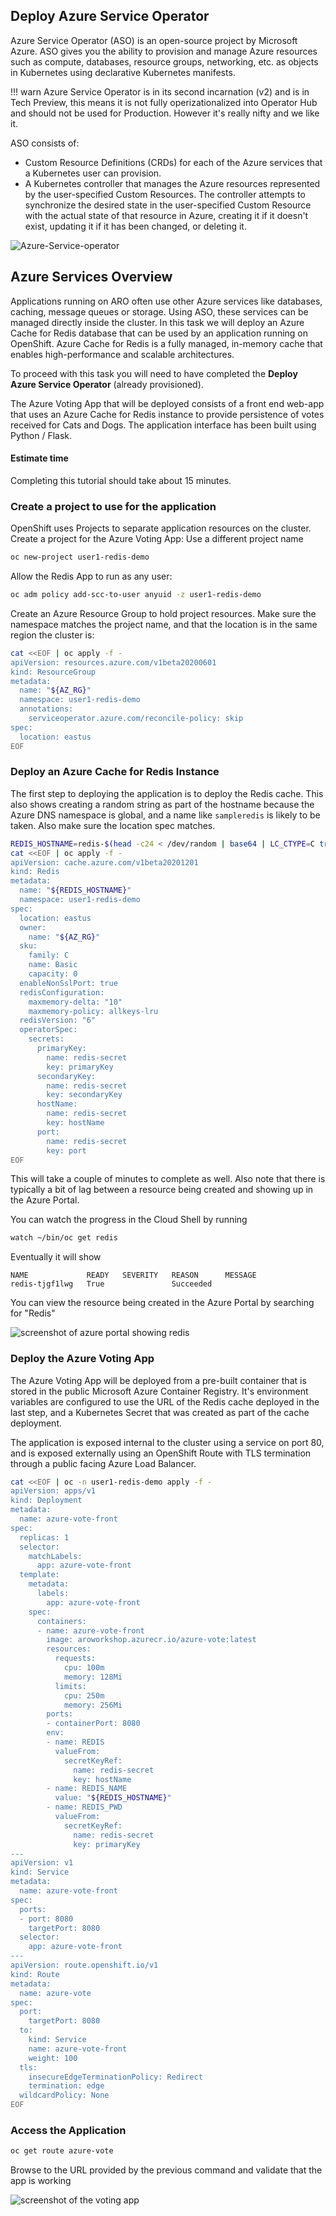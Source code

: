## Deploy Azure Service Operator

Azure Service Operator (ASO) is an open-source project by Microsoft Azure. ASO gives you the ability to provision and manage Azure resources such as compute, databases, resource groups, networking, etc. as objects in Kubernetes using declarative Kubernetes manifests.

!!! warn
    Azure Service Operator is in its second incarnation (v2) and is in Tech Preview, this means it is not fully operizationalized into Operator Hub and should not be used for Production. However it's really nifty and we like it.

ASO consists of:

- Custom Resource Definitions (CRDs) for each of the Azure services that a Kubernetes user can provision.
- A Kubernetes controller that manages the Azure resources represented by the user-specified Custom Resources. The controller attempts to synchronize the desired state in the user-specified Custom Resource with the actual state of that resource in Azure, creating it if it doesn't exist, updating it if it has been changed, or deleting it.

![Azure-Service-operator](/Images/Lab4-aso-schematic.png)

## Azure Services Overview

Applications running on ARO often use other Azure services like databases, caching, message queues or storage. Using ASO, these services can be managed directly inside the cluster. In this task we will deploy an Azure Cache for Redis database that can be used by an application running on OpenShift. Azure Cache for Redis is a fully managed, in-memory cache that enables high-performance and scalable architectures.

To proceed with this task you will need to have completed the **Deploy Azure Service Operator** (already provisioned).

The Azure Voting App that will be deployed consists of a front end web-app that uses an Azure Cache for Redis instance to provide persistence of votes received for Cats and Dogs. The application interface has been built using Python / Flask.

#### Estimate time
Completing this tutorial should take about 15 minutes.

### Create a project to use for the application

OpenShift uses Projects to separate application resources on the cluster. Create a project for the Azure Voting App: Use a different project name

```bash
oc new-project user1-redis-demo
```

Allow the Redis App to run as any user:

```bash
oc adm policy add-scc-to-user anyuid -z user1-redis-demo
```

Create an Azure Resource Group to hold project resources. Make sure the namespace matches the project name, and that the location is in the same region the cluster is:

```bash
cat <<EOF | oc apply -f -
apiVersion: resources.azure.com/v1beta20200601
kind: ResourceGroup
metadata:
  name: "${AZ_RG}"
  namespace: user1-redis-demo
  annotations:
    serviceoperator.azure.com/reconcile-policy: skip
spec:
  location: eastus
EOF
```

### Deploy an Azure Cache for Redis Instance

The first step to deploying the application is to deploy the Redis cache. This also shows creating a random string as part of the hostname because the Azure DNS namespace is global, and a name like `sampleredis` is likely to be taken. Also make sure the location spec matches.

```bash
REDIS_HOSTNAME=redis-$(head -c24 < /dev/random | base64 | LC_CTYPE=C tr -dc 'a-z0-9' | cut -c -8)
cat <<EOF | oc apply -f -
apiVersion: cache.azure.com/v1beta20201201
kind: Redis
metadata:
  name: "${REDIS_HOSTNAME}"
  namespace: user1-redis-demo
spec:
  location: eastus
  owner:
    name: "${AZ_RG}"
  sku:
    family: C
    name: Basic
    capacity: 0
  enableNonSslPort: true
  redisConfiguration:
    maxmemory-delta: "10"
    maxmemory-policy: allkeys-lru
  redisVersion: "6"
  operatorSpec:
    secrets:
      primaryKey:
        name: redis-secret
        key: primaryKey
      secondaryKey:
        name: redis-secret
        key: secondaryKey
      hostName:
        name: redis-secret
        key: hostName
      port:
        name: redis-secret
        key: port
EOF
```

This will take a couple of minutes to complete as well. Also note that there is typically a bit of lag between a resource being created and showing up in the Azure Portal.

You can watch the progress in the Cloud Shell by running

```bash
watch ~/bin/oc get redis
```

Eventually it will show

```{.text .no-copy}
NAME             READY   SEVERITY   REASON      MESSAGE
redis-tjgf1lwg   True               Succeeded
```

You can view the resource being created in the Azure Portal by searching for "Redis"

![screenshot of azure portal showing redis](/Images/Lab4-azr-portal-redis.png)

### Deploy the Azure Voting App

The Azure Voting App will be deployed from a pre-built container that is stored in the public Microsoft Azure Container Registry. It's environment variables are configured to use the URL of the Redis cache deployed in the last step, and a Kubernetes Secret that was created as part of the cache deployment.

The application is exposed internal to the cluster using a service on port 80, and is exposed externally using an OpenShift Route with TLS termination through a public facing Azure Load Balancer.

```bash
cat <<EOF | oc -n user1-redis-demo apply -f -
apiVersion: apps/v1
kind: Deployment
metadata:
  name: azure-vote-front
spec:
  replicas: 1
  selector:
    matchLabels:
      app: azure-vote-front
  template:
    metadata:
      labels:
        app: azure-vote-front
    spec:
      containers:
      - name: azure-vote-front
        image: aroworkshop.azurecr.io/azure-vote:latest
        resources:
          requests:
            cpu: 100m
            memory: 128Mi
          limits:
            cpu: 250m
            memory: 256Mi
        ports:
        - containerPort: 8080
        env:
        - name: REDIS
          valueFrom:
            secretKeyRef:
              name: redis-secret
              key: hostName
        - name: REDIS_NAME
          value: "${REDIS_HOSTNAME}"
        - name: REDIS_PWD
          valueFrom:
            secretKeyRef:
              name: redis-secret
              key: primaryKey
---
apiVersion: v1
kind: Service
metadata:
  name: azure-vote-front
spec:
  ports:
  - port: 8080
    targetPort: 8080
  selector:
    app: azure-vote-front
---
apiVersion: route.openshift.io/v1
kind: Route
metadata:
  name: azure-vote
spec:
  port:
    targetPort: 8080
  to:
    kind: Service
    name: azure-vote-front
    weight: 100
  tls:
    insecureEdgeTerminationPolicy: Redirect
    termination: edge
  wildcardPolicy: None
EOF
```

### Access the Application

```bash
oc get route azure-vote
```

Browse to the URL provided by the previous command and validate that the app is working

![screenshot of the voting app](/Images/Lab4-aro-voting-app.png)
